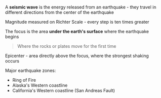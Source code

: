 A **seismic wave** is the energy released from an earthquake - they travel in different directions from the center of the earthquake

Magnitude measured on Richter Scale - every step is ten times greater

The focus is the area **under the earth's surface** where the earthquake begins

> Where the rocks or plates move for the first time

Epicenter - area directly above the focus, where the strongest shaking occurs

Major earthquake zones:
- Ring of Fire
- Alaska's Western coastline
- California's Western coastline (San Andreas Fault)